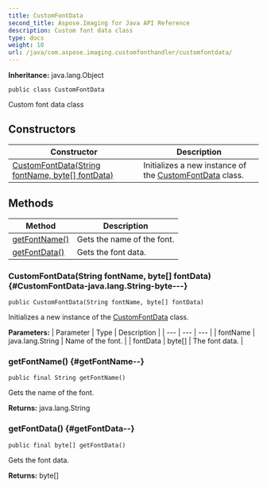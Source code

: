 ```yaml
---
title: CustomFontData
second_title: Aspose.Imaging for Java API Reference
description: Custom font data class
type: docs
weight: 10
url: /java/com.aspose.imaging.customfonthandler/customfontdata/
---
```

**Inheritance:**
java.lang.Object
```
public class CustomFontData
```

Custom font data class
## Constructors

| Constructor | Description |
| --- | --- |
| [CustomFontData(String fontName, byte[] fontData)](#CustomFontData-java.lang.String-byte---) | Initializes a new instance of the [CustomFontData](../../com.aspose.imaging.customfonthandler/customfontdata) class. |
## Methods

| Method | Description |
| --- | --- |
| [getFontName()](#getFontName--) | Gets the name of the font. |
| [getFontData()](#getFontData--) | Gets the font data. |
### CustomFontData(String fontName, byte[] fontData) {#CustomFontData-java.lang.String-byte---}
```
public CustomFontData(String fontName, byte[] fontData)
```


Initializes a new instance of the [CustomFontData](../../com.aspose.imaging.customfonthandler/customfontdata) class.

**Parameters:**
| Parameter | Type | Description |
| --- | --- | --- |
| fontName | java.lang.String | Name of the font. |
| fontData | byte[] | The font data. |

### getFontName() {#getFontName--}
```
public final String getFontName()
```


Gets the name of the font.

**Returns:**
java.lang.String
### getFontData() {#getFontData--}
```
public final byte[] getFontData()
```


Gets the font data.

**Returns:**
byte[]
